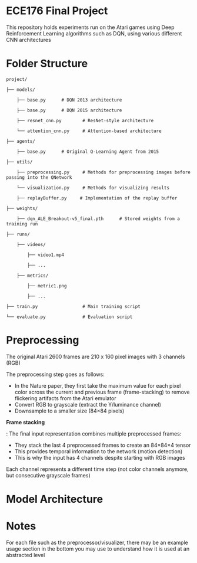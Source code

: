 # ECE176 Final Project
This repository holds experiments run on the Atari games using Deep Reinforcement Learning algorithms such as DQN, using various different CNN architectures

# Folder Structure

    project/

    ├── models/

        ├── base.py      # DQN 2013 architecture

        ├── base.py      # DQN 2015 architecture

        ├── resnet_cnn.py        # ResNet-style architecture

        └── attention_cnn.py     # Attention-based architecture

    ├── agents/

        ├── base.py      # Original Q-Learning Agent from 2015

    ├── utils/

        ├── preprocessing.py     # Methods for preprocessing images before passing into the QNetwork

        └── visualization.py     # Methods for visualizing results

        ├── replayBuffer.py     # Implementation of the replay buffer

    ├── weights/

        ├── dqn_ALE_Breakout-v5_final.pth      # Stored weights from a training run

    ├── runs/

        ├── videos/

            ├── video1.mp4

            ├── ...

        ├── metrics/

            ├── metric1.png

            ├── ...

    ├── train.py                 # Main training script

    └── evaluate.py              # Evaluation script


# Preprocessing

The original Atari 2600 frames are 210 x 160 pixel images with 3 channels (RGB)

The preprocessing step goes as follows:

- In the Nature paper, they first take the maximum value for each pixel color across the current and previous frame (frame-stacking) to remove flickering artifacts from the Atari emulator
- Convert RGB to grayscale (extract the Y/luminance channel)
- Downsample to a smaller size (84×84 pixels)

**Frame stacking**

: The final input representation combines multiple preprocessed frames:

- They stack the last 4 preprocessed frames to create an 84×84×4 tensor
- This provides temporal information to the network (motion detection)
- This is why the input has 4 channels despite starting with RGB images

Each channel represents a different time step (not color channels anymore, but consecutive grayscale frames)

# Model Architecture



# Notes

For each file such as the preprocessor/visualizer, there may be an example usage section in the bottom you may use to understand how it is used at an abstracted level